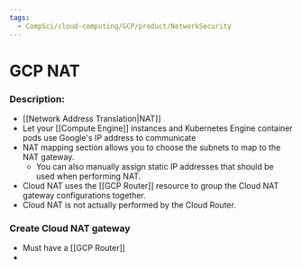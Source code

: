 ```yaml
---
tags:
  - CompSci/cloud-computing/GCP/product/NetworkSecurity
---
```

# GCP NAT
### Description:
- [[Network Address Translation|NAT]]
- Let your [[Compute Engine]] instances and Kubernetes Engine container pods use Google's IP address to communicate
- NAT mapping section allows you to choose the subnets to map to the NAT gateway. 
	- You can also manually assign static IP addresses that should be used when performing NAT.
- Cloud NAT uses the [[GCP Router]] resource to group the Cloud NAT gateway configurations together. 
- Cloud NAT is not actually performed by the Cloud Router.
### Create Cloud NAT gateway
- Must have a [[GCP Router]] 
- 